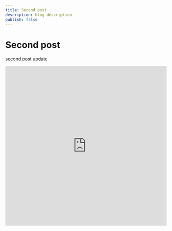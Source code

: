 ```yaml
---
title: Second post
description: blog description
publish: false
---
```


# Second post

second post update
<iframe src="https://codesandbox.io/embed/record-paging-devextreme-data-grid-forked-9en97?autoresize=1&fontsize=14&hidenavigation=1&theme=dark&view=preview"
     style="width:100%; height:500px; border:0; border-radius: 4px; overflow:hidden;"
     title="Record Paging - DevExtreme Data Grid (forked)"
     allow="accelerometer; ambient-light-sensor; camera; encrypted-media; geolocation; gyroscope; hid; microphone; midi; payment; usb; vr; xr-spatial-tracking"
     sandbox="allow-forms allow-modals allow-popups allow-presentation allow-same-origin allow-scripts"
   ></iframe>
